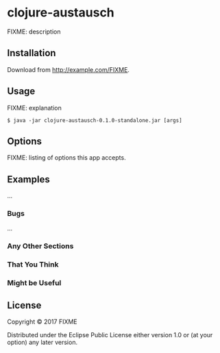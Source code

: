 # clojure-austausch

FIXME: description

## Installation

Download from http://example.com/FIXME.

## Usage

FIXME: explanation

    $ java -jar clojure-austausch-0.1.0-standalone.jar [args]

## Options

FIXME: listing of options this app accepts.

## Examples

...

### Bugs

...

### Any Other Sections
### That You Think
### Might be Useful

## License

Copyright © 2017 FIXME

Distributed under the Eclipse Public License either version 1.0 or (at
your option) any later version.
